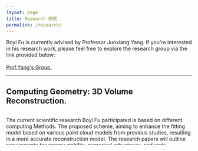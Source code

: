 ```yaml
---
layout: page
title: Research 研究
permalink: /research/
---
```


<p>
Boyi Fu is currently advised by Professor Junxiang Yang. If you're interested in his research work, please feel free to explore the research group via the link provided below:
<br/>
<br/>
<a href="https://cfdyang521.github.io/year-archive/">Prof.Yang's Group.</a>
</p>

---

<html lang="en">
<head>
    <meta charset="UTF-8">
    <meta name="viewport" content="width=device-width, initial-scale=1.0">
    <style>
        .collapsible {
            max-height: 90px;
            overflow: hidden;
            transition: max-height 0.3s ease;
        }
        .expanded {
            max-height: none;
        }
        .fancy-button {
        background-color: #0074D9; 
        color: #FFFFFF;
        border: none;
        padding: 8px 16px;
        border-radius: 5px;
        font-size: 14px; 
        cursor: pointer;
        transition: background-color 0.3s ease;
    }
    .fancy-button:hover {
        background-color: #0056A0; 
    }
    </style>
</head>
<body>
    <h2>Computing Geometry: 3D Volume Reconstruction.</h2>
    <div class="collapsible">
        <p>
            The current scientific research Boyi Fu participated is based on different computing Methods. The proposed scheme, aiming to enhance the fitting model based on various point cloud models from previous studies, resulting in a more accurate reconstruction model. The research papers will outline requirements for energy stability, numerical robustness, and code operability of the model.<br/> 
        <br/> 
            付博亦目前参与之科研項目基于不同算法。根據不同的點雲模型，提出了一種新的算法可以在前人的研究上更加精進擬合模型，從而擁有更精確的重建模型。
課題組的研究論文將會對模型的能量穩定性、數值魯棒性以及代碼實操性提出要求。<br/> 
        <br/>
            • The key equations in our former essays were:<br/>
            $$
            \small
            \begin{equation}
            \begin{cases}
            \frac{\phi^{n+1}_{ijk}-\phi^{n}_{ijk}}{ \Delta t} = -g(x)_{ijk}\mu^{n+\frac{1}{2}}_{ijk}    \\
            \mu^{n+\frac{1}{2}}_{ijk} = H^{\ast}_{ijk} \cdot \frac{F^{\prime}(\phi^{\ast}_{ijk})}{\varepsilon^{2}} - \frac{1}{2}(\Delta_{d}\phi^{n+1}_{ijk}+\Delta_{d}\phi^{n}_{ijk})+S(\frac{\phi^{n+1}_{ijk} + \phi^{n}_{ijk}}{2} - \phi^{\ast}_{ijk})
            \end{cases}
            \end{equation}
            $$
        <br/> 
            Below are some of the latest thesis results:
        <br/> 
        </p>
            <p style="text-align: center;">
            <img src="/images/research/Buddhatogether.gif" alt="Buddhatogether"><br/>
            I. The point cloud of a Buddha and its reconstruction.
            </p>
        <br/>
            <p style="text-align: center;">
            <img src="/images/research/owltogether.gif" alt="owltogether"><br/>
            II. The point cloud of a Owl and its reconstruction.
            </p>
        <br/>         
            <p style="text-align: center;">
            <img src="/images/research/teapot.gif" alt="teapot"><br/>
            III. The reconstruction of a Teapot we obtained.
            </p>
        <br/>

    </div>
    <button class="fancy-button" onclick="toggleText()">Read More</button><br/>

---

## <span class="title-underline">Publications</span> 
[1] **B. Fu**, D. Cai, X. Kong, R. Gao, & J. Yang (2025). On the numerical approximation of a phase-field volume reconstruction model: Linear and energy-stable leap-frog finite difference scheme. Communications in Nonlinear Science and Numerical Simulation (CNSNS), 151, 109104. <br/> 
[2] D. Cai, **B. Fu**, R. Gao, X. Kong, & J. Yang (2025). Phase-field computation for 3D shell reconstruction with an energy-stable and uniquely solvable BDF2 method. Computers & Mathematics with Applications, 189, 1–23.<br/> 
[3] X. Kong, R. Gao, **B. Fu**, D. Cai, & J. Yang (2025). Two lower boundedness-preservity auxiliary variable methods for a phase-field model of 3D narrow volume reconstruction. Communications in Nonlinear Science and Numerical Simulation (CNSNS), 143, 108649.<br/> 

</body>
</html>

    <script>
        function toggleText() {
            const paragraph = document.querySelector('.collapsible');
            paragraph.classList.toggle('expanded');
            const button = document.querySelector('.fancy-button');
            button.textContent = paragraph.classList.contains('expanded') ? 'Collapse' : 'Read More';
        }
    </script>



